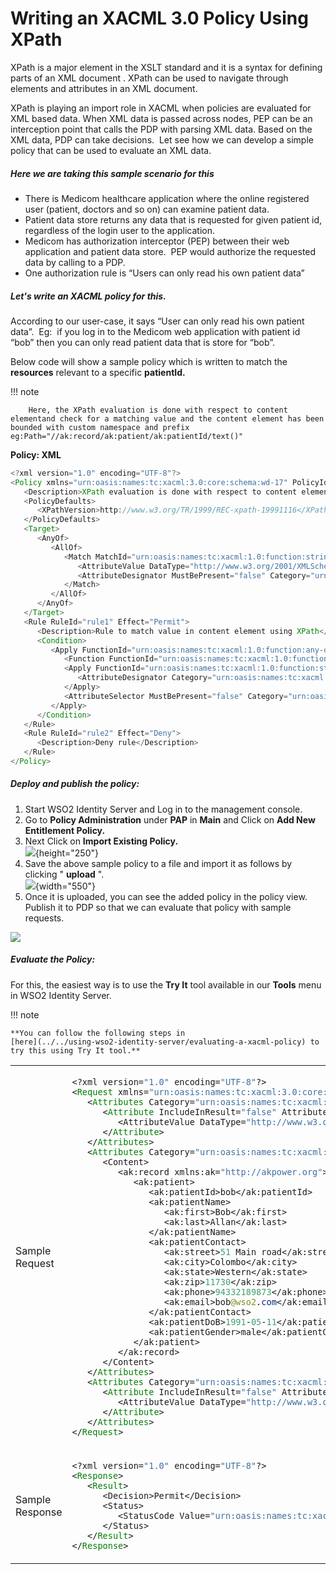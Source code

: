 # Writing an XACML 3.0 Policy Using XPath

  

XPath is a major element in the XSLT standard and it is a syntax for
defining parts of an XML document . XPath can be used to navigate
through elements and attributes in an XML document.

XPath is playing an import role in XACML when policies are evaluated for
XML based data. When XML data is passed across nodes, PEP can be an
interception point that calls the PDP with parsing XML data. Based on
the XML data, PDP can take decisions.  Let see how we can develop a
simple policy that can be used to evaluate an XML data.

  

##### Here we are taking this sample scenario for this

-   There is Medicom healthcare application where the online registered
    user (patient, doctors and so on) can examine patient data.
-   Patient data store returns any data that is requested for given
    patient id, regardless of the login user to the application.
-   Medicom has authorization interceptor (PEP) between their web
    application and patient data store.  PEP would authorize the
    requested data by calling to a PDP.
-   One authorization rule is “Users can only read his own patient data”

  

##### Let's write an XACML policy for this.

According to our user-case, it says “User can only read his own patient
data”.  Eg:  if you log in to the Medicom web application with patient
id “bob” then you can only read patient data that is store for “bob”.

Below code will show a sample policy which is written to match the
**resources** relevant to a specific **patientId.**

!!! note
    
        Here, the XPath evaluation is done with respect to content elementand check for a matching value and the content element has been bounded with custom namespace and prefix eg:Path="//ak:record/ak:patient/ak:patientId/text()"
    

  

  

**Policy: XML**

``` java
<?xml version="1.0" encoding="UTF-8"?>
<Policy xmlns="urn:oasis:names:tc:xacml:3.0:core:schema:wd-17" PolicyId="medi-xpath-test-policy" RuleCombiningAlgId="urn:oasis:names:tc:xacml:1.0:rule-combining-algorithm:first-applicable" Version="1.0">
   <Description>XPath evaluation is done with respect to content elementand check for a matching value. Here content element has been bounded with custom namespace and prefix</Description>
   <PolicyDefaults>
      <XPathVersion>http://www.w3.org/TR/1999/REC-xpath-19991116</XPathVersion>
   </PolicyDefaults>
   <Target>
      <AnyOf>
         <AllOf>
            <Match MatchId="urn:oasis:names:tc:xacml:1.0:function:string-regexp-match">
               <AttributeValue DataType="http://www.w3.org/2001/XMLSchema#string">read</AttributeValue>
               <AttributeDesignator MustBePresent="false" Category="urn:oasis:names:tc:xacml:3.0:attribute-category:action" AttributeId="urn:oasis:names:tc:xacml:1.0:action:action-id" DataType="http://www.w3.org/2001/XMLSchema#string" />
            </Match>
         </AllOf>
      </AnyOf>
   </Target>
   <Rule RuleId="rule1" Effect="Permit">
      <Description>Rule to match value in content element using XPath</Description>
      <Condition>
         <Apply FunctionId="urn:oasis:names:tc:xacml:1.0:function:any-of">
            <Function FunctionId="urn:oasis:names:tc:xacml:1.0:function:string-equal" />
            <Apply FunctionId="urn:oasis:names:tc:xacml:1.0:function:string-one-and-only">
               <AttributeDesignator Category="urn:oasis:names:tc:xacml:1.0:subject-category:access-subject" AttributeId="urn:oasis:names:tc:xacml:1.0:subject:subject-id" DataType="http://www.w3.org/2001/XMLSchema#string" MustBePresent="false" />
            </Apply>
            <AttributeSelector MustBePresent="false" Category="urn:oasis:names:tc:xacml:3.0:attribute-category:resource" Path="//ak:record/ak:patient/ak:patientId/text()" DataType="http://www.w3.org/2001/XMLSchema#string" />
         </Apply>
      </Condition>
   </Rule>
   <Rule RuleId="rule2" Effect="Deny">
      <Description>Deny rule</Description>
   </Rule>
</Policy>
```

##### Deploy and publish the policy:

  

1.  Start WSO2 Identity Server and Log in to the management console.
2.  Go to **Policy Administration** under **PAP** in **Main** and Click
    on **Add New Entitlement Policy.**
3.  Next Click on **Import Existing Policy.**  
    ![](attachments/103331155/103331158.png){height="250"}  
4.  Save the above sample policy to a file and import it as follows by
    clicking " **upload** ".  
    ![](attachments/103331155/103331157.png){width="550"}  
5.  Once it is uploaded, you can see the added policy in the policy
    view. Publish it to PDP so that we can evaluate that policy with
    sample requests.

![](attachments/103331155/103331156.png)  

#####    Evaluate the Policy:

For this, the easiest way is to use the **Try It** tool available in our
**Tools** menu in WSO2 Identity Server.

  

!!! note
    
    **You can follow the following steps in
    [here](../../using-wso2-identity-server/evaluating-a-xacml-policy) to
    try this using Try It tool.**
    

<table>
<colgroup>
<col style="width: 23%" />
<col style="width: 76%" />
</colgroup>
<tbody>
<tr class="odd">
<td>Sample Request</td>
<td><div class="content-wrapper">
<div class="code panel pdl" style="border-width: 1px;">
<div class="codeContent panelContent pdl">
<div class="sourceCode" id="cb1" data-syntaxhighlighter-params="brush: java; gutter: false; theme: Confluence" data-theme="Confluence" style="brush: java; gutter: false; theme: Confluence"><pre class="sourceCode java"><code class="sourceCode java"><a class="sourceLine" id="cb1-1" title="1">&lt;?xml version=<span class="st">&quot;1.0&quot;</span> encoding=<span class="st">&quot;UTF-8&quot;</span>?&gt;</a>
<a class="sourceLine" id="cb1-2" title="2">&lt;<span class="bu">Request</span> xmlns=<span class="st">&quot;urn:oasis:names:tc:xacml:3.0:core:schema:wd-17&quot;</span> ReturnPolicyIdList=<span class="st">&quot;false&quot;</span> CombinedDecision=<span class="st">&quot;false&quot;</span>&gt;</a>
<a class="sourceLine" id="cb1-3" title="3">   &lt;<span class="bu">Attributes</span> Category=<span class="st">&quot;urn:oasis:names:tc:xacml:1.0:subject-category:access-subject&quot;</span>&gt;</a>
<a class="sourceLine" id="cb1-4" title="4">      &lt;<span class="bu">Attribute</span> IncludeInResult=<span class="st">&quot;false&quot;</span> AttributeId=<span class="st">&quot;urn:oasis:names:tc:xacml:1.0:subject:subject-id&quot;</span>&gt;</a>
<a class="sourceLine" id="cb1-5" title="5">         &lt;AttributeValue DataType=<span class="st">&quot;http://www.w3.org/2001/XMLSchema#string&quot;</span>&gt;bob&lt;/AttributeValue&gt;</a>
<a class="sourceLine" id="cb1-6" title="6">      &lt;/<span class="bu">Attribute</span>&gt;</a>
<a class="sourceLine" id="cb1-7" title="7">   &lt;/<span class="bu">Attributes</span>&gt;</a>
<a class="sourceLine" id="cb1-8" title="8">   &lt;<span class="bu">Attributes</span> Category=<span class="st">&quot;urn:oasis:names:tc:xacml:3.0:attribute-category:resource&quot;</span>&gt;</a>
<a class="sourceLine" id="cb1-9" title="9">      &lt;Content&gt;</a>
<a class="sourceLine" id="cb1-10" title="10">         &lt;ak:record xmlns:ak=<span class="st">&quot;http://akpower.org&quot;</span>&gt;</a>
<a class="sourceLine" id="cb1-11" title="11">            &lt;ak:patient&gt;</a>
<a class="sourceLine" id="cb1-12" title="12">               &lt;ak:patientId&gt;bob&lt;/ak:patientId&gt;</a>
<a class="sourceLine" id="cb1-13" title="13">               &lt;ak:patientName&gt;</a>
<a class="sourceLine" id="cb1-14" title="14">                  &lt;ak:first&gt;Bob&lt;/ak:first&gt;</a>
<a class="sourceLine" id="cb1-15" title="15">                  &lt;ak:last&gt;Allan&lt;/ak:last&gt;</a>
<a class="sourceLine" id="cb1-16" title="16">               &lt;/ak:patientName&gt;</a>
<a class="sourceLine" id="cb1-17" title="17">               &lt;ak:patientContact&gt;</a>
<a class="sourceLine" id="cb1-18" title="18">                  &lt;ak:street&gt;<span class="dv">51</span> Main road&lt;/ak:street&gt;</a>
<a class="sourceLine" id="cb1-19" title="19">                  &lt;ak:city&gt;Colombo&lt;/ak:city&gt;</a>
<a class="sourceLine" id="cb1-20" title="20">                  &lt;ak:state&gt;Western&lt;/ak:state&gt;</a>
<a class="sourceLine" id="cb1-21" title="21">                  &lt;ak:zip&gt;<span class="dv">11730</span>&lt;/ak:zip&gt;</a>
<a class="sourceLine" id="cb1-22" title="22">                  &lt;ak:phone&gt;<span class="dv">94332189873</span>&lt;/ak:phone&gt;</a>
<a class="sourceLine" id="cb1-23" title="23">                  &lt;ak:email&gt;bob<span class="at">@wso2</span>.<span class="fu">com</span>&lt;/ak:email&gt;</a>
<a class="sourceLine" id="cb1-24" title="24">               &lt;/ak:patientContact&gt;</a>
<a class="sourceLine" id="cb1-25" title="25">               &lt;ak:patientDoB&gt;<span class="dv">1991</span>-<span class="bn">05</span>-<span class="dv">11</span>&lt;/ak:patientDoB&gt;</a>
<a class="sourceLine" id="cb1-26" title="26">               &lt;ak:patientGender&gt;male&lt;/ak:patientGender&gt;</a>
<a class="sourceLine" id="cb1-27" title="27">            &lt;/ak:patient&gt;</a>
<a class="sourceLine" id="cb1-28" title="28">         &lt;/ak:record&gt;</a>
<a class="sourceLine" id="cb1-29" title="29">      &lt;/Content&gt;</a>
<a class="sourceLine" id="cb1-30" title="30">   &lt;/<span class="bu">Attributes</span>&gt;</a>
<a class="sourceLine" id="cb1-31" title="31">   &lt;<span class="bu">Attributes</span> Category=<span class="st">&quot;urn:oasis:names:tc:xacml:3.0:attribute-category:action&quot;</span>&gt;</a>
<a class="sourceLine" id="cb1-32" title="32">      &lt;<span class="bu">Attribute</span> IncludeInResult=<span class="st">&quot;false&quot;</span> AttributeId=<span class="st">&quot;urn:oasis:names:tc:xacml:1.0:action:action-id&quot;</span>&gt;</a>
<a class="sourceLine" id="cb1-33" title="33">         &lt;AttributeValue DataType=<span class="st">&quot;http://www.w3.org/2001/XMLSchema#string&quot;</span>&gt;read&lt;/AttributeValue&gt;</a>
<a class="sourceLine" id="cb1-34" title="34">      &lt;/<span class="bu">Attribute</span>&gt;</a>
<a class="sourceLine" id="cb1-35" title="35">   &lt;/<span class="bu">Attributes</span>&gt;</a>
<a class="sourceLine" id="cb1-36" title="36">&lt;/<span class="bu">Request</span>&gt;</a></code></pre></div>
</div>
</div>
</div></td>
</tr>
<tr class="even">
<td>Sample Response</td>
<td><div class="content-wrapper">
<div class="code panel pdl" style="border-width: 1px;">
<div class="codeContent panelContent pdl">
<div class="sourceCode" id="cb2" data-syntaxhighlighter-params="brush: java; gutter: false; theme: Confluence" data-theme="Confluence" style="brush: java; gutter: false; theme: Confluence"><pre class="sourceCode java"><code class="sourceCode java"><a class="sourceLine" id="cb2-1" title="1">&lt;?xml version=<span class="st">&quot;1.0&quot;</span> encoding=<span class="st">&quot;UTF-8&quot;</span>?&gt;</a>
<a class="sourceLine" id="cb2-2" title="2">&lt;<span class="bu">Response</span>&gt;</a>
<a class="sourceLine" id="cb2-3" title="3">   &lt;<span class="bu">Result</span>&gt;</a>
<a class="sourceLine" id="cb2-4" title="4">      &lt;Decision&gt;Permit&lt;/Decision&gt;</a>
<a class="sourceLine" id="cb2-5" title="5">      &lt;Status&gt;</a>
<a class="sourceLine" id="cb2-6" title="6">         &lt;StatusCode Value=<span class="st">&quot;urn:oasis:names:tc:xacml:1.0:status:ok&quot;</span> /&gt;</a>
<a class="sourceLine" id="cb2-7" title="7">      &lt;/Status&gt;</a>
<a class="sourceLine" id="cb2-8" title="8">   &lt;/<span class="bu">Result</span>&gt;</a>
<a class="sourceLine" id="cb2-9" title="9">&lt;/<span class="bu">Response</span>&gt;</a></code></pre></div>
</div>
</div>
</div></td>
</tr>
</tbody>
</table>

  

  

